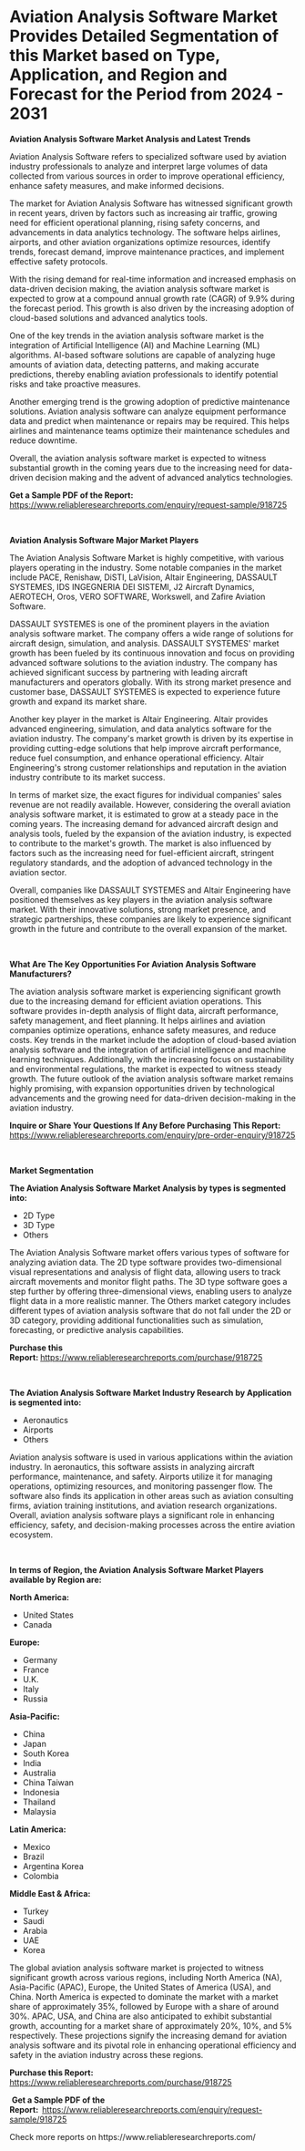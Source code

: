 <p><h1>Aviation Analysis Software Market Provides Detailed Segmentation of this Market based on Type, Application, and Region and Forecast for the Period from 2024 - 2031</h1></p><p><strong>Aviation Analysis Software Market Analysis and Latest Trends</strong></p>
<p><p>Aviation Analysis Software refers to specialized software used by aviation industry professionals to analyze and interpret large volumes of data collected from various sources in order to improve operational efficiency, enhance safety measures, and make informed decisions.</p><p>The market for Aviation Analysis Software has witnessed significant growth in recent years, driven by factors such as increasing air traffic, growing need for efficient operational planning, rising safety concerns, and advancements in data analytics technology. The software helps airlines, airports, and other aviation organizations optimize resources, identify trends, forecast demand, improve maintenance practices, and implement effective safety protocols.</p><p>With the rising demand for real-time information and increased emphasis on data-driven decision making, the aviation analysis software market is expected to grow at a compound annual growth rate (CAGR) of 9.9% during the forecast period. This growth is also driven by the increasing adoption of cloud-based solutions and advanced analytics tools.</p><p>One of the key trends in the aviation analysis software market is the integration of Artificial Intelligence (AI) and Machine Learning (ML) algorithms. AI-based software solutions are capable of analyzing huge amounts of aviation data, detecting patterns, and making accurate predictions, thereby enabling aviation professionals to identify potential risks and take proactive measures.</p><p>Another emerging trend is the growing adoption of predictive maintenance solutions. Aviation analysis software can analyze equipment performance data and predict when maintenance or repairs may be required. This helps airlines and maintenance teams optimize their maintenance schedules and reduce downtime.</p><p>Overall, the aviation analysis software market is expected to witness substantial growth in the coming years due to the increasing need for data-driven decision making and the advent of advanced analytics technologies.</p></p>
<p><strong>Get a Sample PDF of the Report:&nbsp;</strong> <a href="https://www.reliableresearchreports.com/enquiry/request-sample/918725">https://www.reliableresearchreports.com/enquiry/request-sample/918725</a></p>
<p>&nbsp;</p>
<p><strong>Aviation Analysis Software Major Market Players</strong></p>
<p><p>The Aviation Analysis Software Market is highly competitive, with various players operating in the industry. Some notable companies in the market include PACE, Renishaw, DiSTI, LaVision, Altair Engineering, DASSAULT SYSTEMES, IDS INGEGNERIA DEI SISTEMI, J2 Aircraft Dynamics, AEROTECH, Oros, VERO SOFTWARE, Workswell, and Zafire Aviation Software.</p><p>DASSAULT SYSTEMES is one of the prominent players in the aviation analysis software market. The company offers a wide range of solutions for aircraft design, simulation, and analysis. DASSAULT SYSTEMES' market growth has been fueled by its continuous innovation and focus on providing advanced software solutions to the aviation industry. The company has achieved significant success by partnering with leading aircraft manufacturers and operators globally. With its strong market presence and customer base, DASSAULT SYSTEMES is expected to experience future growth and expand its market share.</p><p>Another key player in the market is Altair Engineering. Altair provides advanced engineering, simulation, and data analytics software for the aviation industry. The company's market growth is driven by its expertise in providing cutting-edge solutions that help improve aircraft performance, reduce fuel consumption, and enhance operational efficiency. Altair Engineering's strong customer relationships and reputation in the aviation industry contribute to its market success.</p><p>In terms of market size, the exact figures for individual companies' sales revenue are not readily available. However, considering the overall aviation analysis software market, it is estimated to grow at a steady pace in the coming years. The increasing demand for advanced aircraft design and analysis tools, fueled by the expansion of the aviation industry, is expected to contribute to the market's growth. The market is also influenced by factors such as the increasing need for fuel-efficient aircraft, stringent regulatory standards, and the adoption of advanced technology in the aviation sector.</p><p>Overall, companies like DASSAULT SYSTEMES and Altair Engineering have positioned themselves as key players in the aviation analysis software market. With their innovative solutions, strong market presence, and strategic partnerships, these companies are likely to experience significant growth in the future and contribute to the overall expansion of the market.</p></p>
<p>&nbsp;</p>
<p><strong>What Are The Key Opportunities For Aviation Analysis Software Manufacturers?</strong></p>
<p><p>The aviation analysis software market is experiencing significant growth due to the increasing demand for efficient aviation operations. This software provides in-depth analysis of flight data, aircraft performance, safety management, and fleet planning. It helps airlines and aviation companies optimize operations, enhance safety measures, and reduce costs. Key trends in the market include the adoption of cloud-based aviation analysis software and the integration of artificial intelligence and machine learning techniques. Additionally, with the increasing focus on sustainability and environmental regulations, the market is expected to witness steady growth. The future outlook of the aviation analysis software market remains highly promising, with expansion opportunities driven by technological advancements and the growing need for data-driven decision-making in the aviation industry.</p></p>
<p><strong>Inquire or Share Your Questions If Any Before Purchasing This Report:</strong> <a href="https://www.reliableresearchreports.com/enquiry/pre-order-enquiry/918725">https://www.reliableresearchreports.com/enquiry/pre-order-enquiry/918725</a></p>
<p>&nbsp;</p>
<p><strong>Market Segmentation</strong></p>
<p><strong>The Aviation Analysis Software Market Analysis by types is segmented into:</strong></p>
<p><ul><li>2D Type</li><li>3D Type</li><li>Others</li></ul></p>
<p><p>The Aviation Analysis Software market offers various types of software for analyzing aviation data. The 2D type software provides two-dimensional visual representations and analysis of flight data, allowing users to track aircraft movements and monitor flight paths. The 3D type software goes a step further by offering three-dimensional views, enabling users to analyze flight data in a more realistic manner. The Others market category includes different types of aviation analysis software that do not fall under the 2D or 3D category, providing additional functionalities such as simulation, forecasting, or predictive analysis capabilities.</p></p>
<p><strong>Purchase this Report:&nbsp;</strong><a href="https://www.reliableresearchreports.com/purchase/918725">https://www.reliableresearchreports.com/purchase/918725</a></p>
<p>&nbsp;</p>
<p><strong>The Aviation Analysis Software Market Industry Research by Application is segmented into:</strong></p>
<p><ul><li>Aeronautics</li><li>Airports</li><li>Others</li></ul></p>
<p><p>Aviation analysis software is used in various applications within the aviation industry. In aeronautics, this software assists in analyzing aircraft performance, maintenance, and safety. Airports utilize it for managing operations, optimizing resources, and monitoring passenger flow. The software also finds its application in other areas such as aviation consulting firms, aviation training institutions, and aviation research organizations. Overall, aviation analysis software plays a significant role in enhancing efficiency, safety, and decision-making processes across the entire aviation ecosystem.</p></p>
<p>&nbsp;</p>
<p><strong>In terms of Region, the Aviation Analysis Software Market Players available by Region are:</strong></p>
<p>
    <p> <strong> North America: </strong>
        <ul>
            <li>United States</li>
            <li>Canada</li>
        </ul>
        </p> 
    <p> <strong> Europe: </strong>
        <ul>
            <li>Germany</li>
            <li>France</li>
            <li>U.K.</li>
            <li>Italy</li>
            <li>Russia</li>
        </ul>
        </p> 
    <p> <strong> Asia-Pacific: </strong>
        <ul>
            <li>China</li>
            <li>Japan</li>
            <li>South Korea</li>
            <li>India</li>
            <li>Australia</li>
            <li>China Taiwan</li>
            <li>Indonesia</li>
            <li>Thailand</li>
            <li>Malaysia</li>
        </ul>
        </p> 
    <p> <strong> Latin America: </strong>
        <ul>
            <li>Mexico</li>
            <li>Brazil</li>
            <li>Argentina Korea</li>
            <li>Colombia</li>
        </ul>
        </p> 
    <p> <strong> Middle East & Africa: </strong>
        <ul>
            <li>Turkey</li>
            <li>Saudi</li>
            <li>Arabia</li>
            <li>UAE</li>
            <li>Korea</li>
        </ul>
    </p>
    </p>
<p><p>The global aviation analysis software market is projected to witness significant growth across various regions, including North America (NA), Asia-Pacific (APAC), Europe, the United States of America (USA), and China. North America is expected to dominate the market with a market share of approximately 35%, followed by Europe with a share of around 30%. APAC, USA, and China are also anticipated to exhibit substantial growth, accounting for a market share of approximately 20%, 10%, and 5% respectively. These projections signify the increasing demand for aviation analysis software and its pivotal role in enhancing operational efficiency and safety in the aviation industry across these regions.</p></p>
<p><strong>Purchase this Report: </strong><a href="https://www.reliableresearchreports.com/purchase/918725">https://www.reliableresearchreports.com/purchase/918725</a></p>
<p>&nbsp;<strong>Get a Sample PDF of the Report:&nbsp;&nbsp;</strong><a href="https://www.reliableresearchreports.com/enquiry/request-sample/918725">https://www.reliableresearchreports.com/enquiry/request-sample/918725</a></p>
<p><strong></strong></p>
<p>Check more reports on https://www.reliableresearchreports.com/</p>